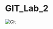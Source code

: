 # GIT_Lab_2
![Git ](https://www.jaridatakhbarak.com/wp-content/uploads/2021/08/iti.jpg "Omar Amgad")
